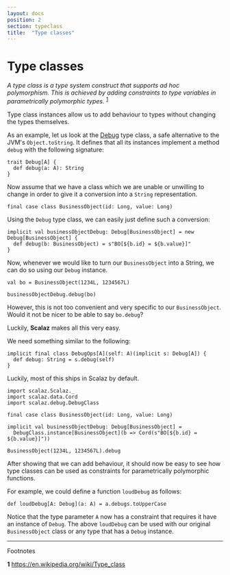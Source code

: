 ```yaml
---
layout: docs
position: 2
section: typeclass
title:  "Type classes"
---
```


# Type classes

_A type class is a type system construct that supports ad hoc polymorphism.
This is achieved by adding constraints to type variables in parametrically polymorphic types._ <sup>[1](#f1)</sup>

Type class instances allow us to add behaviour to types without changing the types themselves.

As an example, let us look at the [Debug](./Debug.html) type class, a safe alternative to the JVM's `Object.toString`.
It defines that all its instances implement a method `debug` with the following signature:

```tut:silent
trait Debug[A] {
  def debug(a: A): String
}
```

Now assume that we have a class which we are unable or unwilling to change in order to give it a conversion into a `String` representation.

```tut:silent
final case class BusinessObject(id: Long, value: Long)
```

Using the `Debug` type class, we can easily just define such a conversion:

```tut:silent
implicit val businessObjectDebug: Debug[BusinessObject] = new Debug[BusinessObject] {
  def debug(b: BusinessObject) = s"BO[${b.id} = ${b.value}]"
}
```

Now, whenever we would like to turn our `BusinessObject` into a String, we can do so using our `Debug` instance.

```tut
val bo = BusinessObject(1234L, 1234567L)

businessObjectDebug.debug(bo)
```

However, this is not too convenient and very specific to our `BusinessObject`. Would it not be nicer to be able to say `bo.debug`?

Luckily, **Scalaz** makes all this very easy.

We need something similar to the following:

```tut:silent
implicit final class DebugOps[A](self: A)(implicit s: Debug[A]) {
  def debug: String = s.debug(self)
}
```

Luckily, most of this ships in Scalaz by default.

```tut:reset
import scalaz.Scalaz._
import scalaz.data.Cord
import scalaz.debug.DebugClass

final case class BusinessObject(id: Long, value: Long)

implicit val businessObjectDebug: Debug[BusinessObject] =
  DebugClass.instance[BusinessObject](b => Cord(s"BO[${b.id} = ${b.value}]"))

BusinessObject(1234L, 1234567L).debug
```

After showing that we can add behaviour, it should now be easy to see how type classes can be used as constraints for parametrically polymorphic functions.

For example, we could define a function `loudDebug` as follows:

```tut:silent
def loudDebug[A: Debug](a: A) = a.debugs.toUpperCase
```

Notice that the type parameter `A` now has a constraint that requires it have an instance of `Debug`.
The above `loudDebug` can be used with our original `BusinessObject` class or any type that has a `Debug` instance.

---

Footnotes

<b id="f1">1</b> <https://en.wikipedia.org/wiki/Type_class>
